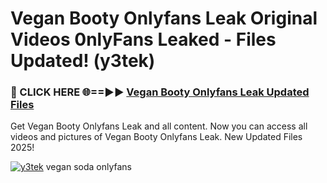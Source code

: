 # Vegan Booty Onlyfans Leak Original Videos 0nlyFans Leaked - Files Updated! (y3tek)

<h3>🔴 CLICK HERE 🌐==►► <a href="https://tinyurl.com/x26r9saj" rel="nofollow">Vegan Booty Onlyfans Leak Updated Files</a></h3>

Get Vegan Booty Onlyfans Leak and all content. Now you can access all videos and pictures of Vegan Booty Onlyfans Leak. New Updated Files 2025!

[![y3tek](https://i.imgur.com/LkgZPqh.gif)](https://tinyurl.com/x26r9saj)
vegan soda onlyfans